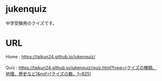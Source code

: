# jukenquiz
中学受験用のクイズです。
# URL
Home : https://taikun24.github.io/jukenquiz/<br><br>
Quiz : https://taikun24.github.io/jukenquiz/quiz.html?type=(クイズの種類。地理、歴史など)&nof=(クイズの数。1~825)
